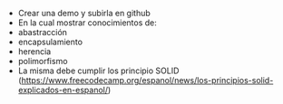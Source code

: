 - Crear una demo y subirla en github
- En la cual mostrar conocimientos de:
- abastracción
- encapsulamiento
- herencia
- polimorfismo
- La misma debe cumplir los principio SOLID
  (https://www.freecodecamp.org/espanol/news/los-principios-solid-explicados-en-espanol/)
